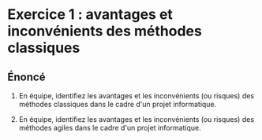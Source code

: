 # Exercice 1 : avantages et inconvénients des méthodes classiques

## Énoncé

1. En équipe, identifiez les avantages et les inconvénients (ou risques) des méthodes classiques dans le cadre d'un projet informatique.

2. En équipe, identifiez les avantages et les inconvénients (ou risques) des méthodes agiles dans le cadre d'un projet informatique.
